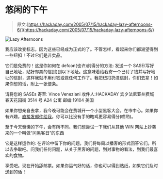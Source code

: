 # 悠闲的下午

> 原文:[https://hackaday.com/2005/07/15/hackaday-lazy-afternoons-6/](https://hackaday.com/2005/07/15/hackaday-lazy-afternoons-6/)

![Lazy Afternoons](../Images/035e9792cb0b564c805eea8a5a7197d8.png)

我应该改变标志，因为这些已经成为正式的了。不管怎样，看起来你们都渴望得到一些纽扣！不过它们是非卖品。

它们是免费的！这是你如何在 defcon(也许)前得分的方法:
发送一个 SASE(写好自己地址，贴好邮票的信封)到以下地址。这意味着给我寄一个已付了钱并写好地址的信封，这样我就不用付钱或做任何工作了。我把纽扣扔进信封，你们去拿！如果你想的话，附上一张便条。

请将您的 SASEs 寄至:
Vince Veneziani
收件人:HACKADAY
宾夕法尼亚州费城春天花园街 3514 号 A24 公寓
邮编:19104
美国

如果你想亲自去拿，我今晚可能会在费城开一个小型黑客大会。在市中心。如果你有兴趣，[直接发邮件给我](mailto:vvenezianiATgmailDOTcom)。你可以比没有手的瞎鸡更容易得分(哎哟)。

至于今天慵懒的下午，会有所不同。我们想尝试一下我们从其他 WIN 网站上抄袭来的一个叫做“问黑客日”的东西

它是这样运作的:
在评论中留下你的问题，我们将每周以播客的形式回答它们。所以去争取吧。问我们任何问题，从关于黑客的问题，到对事物的看法，到我们最喜欢的食物。

享受吧。现在开始舔邮票。如果你运气好的话，你也可以得到贴纸，如果它们及时送到的话！